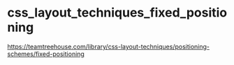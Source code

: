 # css_layout_techniques_fixed_positioning
https://teamtreehouse.com/library/css-layout-techniques/positioning-schemes/fixed-positioning
